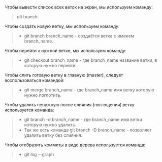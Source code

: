Чтобы вывести список всех веток на экран, мы используем команду:
> git branch

Чтобы создать новую ветку, мы используем команду:
>* git branch branch_name - создаётся ветка с именем branch_name.

Чтобы перейти к нужной ветке, мы используем команду:
>* git checkout branch_name - где branch_name название ветки, в которую нужно перейти.

Чтобы слить готовую ветку в главную (master), следует воспользоваться командой:

>* git merge branch_name - где branch_name имя ветку которую нужно поглотить.

Чтобы удалить ненужную после слияния (поглощения) ветку используется команда:
>* git branch -d branch_name - где branch_name имя ветки которую нужно удалить.
>* Так же есть команда git branch -D branch_name - позволяет удалить ветку без слияния.

Чтобы отобразить коммиты в виде дерева используется команда:
>* git log --graph
